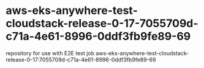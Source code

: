 # aws-eks-anywhere-test-cloudstack-release-0-17-7055709d-c71a-4e61-8996-0ddf3fb9fe89-69
repository for use with E2E test job aws-eks-anywhere-test-cloudstack-release-0-17:7055709d-c71a-4e61-8996-0ddf3fb9fe89-69
